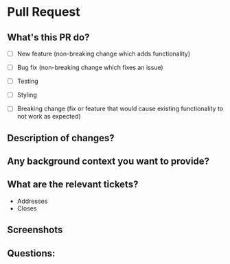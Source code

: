 # Pull Request

## What's this PR do? 

- [ ] New feature (non-breaking change which adds functionality)
- [ ] Bug fix (non-breaking change which fixes an issue)
- [ ] Testing
- [ ] Styling
- [ ] Breaking change (fix or feature that would cause existing functionality to not work as expected)


## Description of changes?


## Any background context you want to provide? 


## What are the relevant tickets? 
* Addresses
* Closes


## Screenshots


## Questions:
